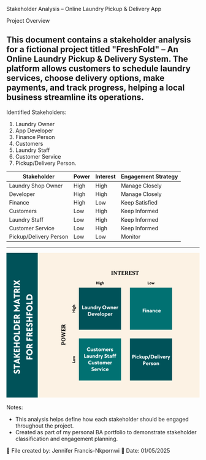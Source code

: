Stakeholder Analysis – Online Laundry Pickup & Delivery App

Project Overview

This document contains a stakeholder analysis for a fictional project titled **"FreshFold" – An Online Laundry Pickup & Delivery System**. 
The platform allows customers to schedule laundry services, choose delivery options, make payments, and track progress, helping a local business streamline its operations.
---

Identified Stakeholders:
1.	Laundry Owner
2.	App Developer
3.	Finance Person
4.	Customers
5.	Laundry Staff
6.	Customer Service
7.	Pickup/Delivery Person. 

| Stakeholder              | Power | Interest | Engagement Strategy       |
|--------------------------|--------|----------|---------------------------|
| Laundry Shop Owner       | High   | High     | Manage Closely            |
| Developer                | High   | High     | Manage Closely            |
| Finance                  | High   | Low      | Keep Satisfied            |
| Customers                | Low    | High     | Keep Informed             |
| Laundry Staff            | Low    | High     | Keep Informed             |
| Customer Service         | Low    | High     | Keep Informed             |
| Pickup/Delivery Person   | Low    | Low      | Monitor                   
---

![Stakeholder Power Grid](https://github.com/Jennifer-Francis-Nkpornwi/My-BA-Transition-Journey/blob/main/Stakeholders/online_laundry/Stakeholder%20Power%20Grid.png)

 Notes:
- This analysis helps define how each stakeholder should be engaged throughout the project.
- Created as part of my personal BA portfolio to demonstrate stakeholder classification and engagement planning.

📁 File created by: Jennifer Francis-Nkpornwi 
📅 Date: 01/05/2025
